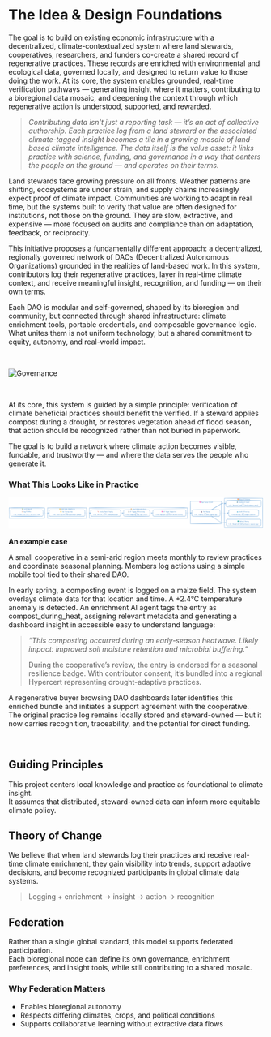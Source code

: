 # The Idea & Design Foundations
The goal is to build on existing economic infrastructure with a decentralized, climate-contextualized system where land stewards, cooperatives, researchers, and funders co-create a shared record of regenerative practices. These records are enriched with environmental and ecological data, governed locally, and designed to return value to those doing the work. At its core, the system enables grounded, real-time verification pathways — generating insight where it matters, contributing to a bioregional data mosaic, and deepening the context through which regenerative action is understood, supported, and rewarded.

 > _Contributing data isn't just a reporting task — it’s an act of collective authorship. 
> Each practice log from a land steward or the associated climate-tagged insight becomes a tile in a growing mosaic of land-based climate intelligence._ _The data itself is the value asset: it links practice with science, funding, and governance in a way that centers the people on the ground — and operates on their terms._

Land stewards face growing pressure on all fronts. Weather patterns are shifting, ecosystems are under strain, and supply chains increasingly expect proof of climate impact. Communities are working to adapt in real time,  but the systems built to verify that value are often designed for institutions, not those on the ground. They are slow, extractive, and expensive — more focused on audits and compliance than on adaptation, feedback, or reciprocity.

This initiative proposes a fundamentally different approach: a decentralized, regionally governed network of DAOs (Decentralized Autonomous Organizations) grounded in the realities of land-based work. In this system, contributors log their regenerative practices, layer in real-time climate context, and receive meaningful insight, recognition, and funding — on their own terms.

Each DAO is modular and self-governed, shaped by its bioregion and community, but connected through shared infrastructure: climate enrichment tools, portable credentials, and composable governance logic. What unites them is not uniform technology, but a shared commitment to equity, autonomy, and real-world impact.

&nbsp; 


<img src="../diagrams/image.avif" alt="Governance" width="600"/>

&nbsp; 

At its core, this system is guided by a simple principle: verification of climate beneficial practices should benefit the verified. If a steward applies compost during a drought, or restores vegetation ahead of flood season, that action should be recognized rather than not buried in paperwork.

The goal is to build a network where climate action becomes visible, fundable, and trustworthy — and where the data serves the people who generate it.

### What This Looks Like in Practice 

![Governance](../diagrams/3xflow.png)


__An example case__ 


A small cooperative in a semi-arid region meets monthly to review practices and coordinate seasonal planning. Members log actions using a simple mobile tool tied to their shared DAO.

In early spring, a composting event is logged on a maize field. The system overlays climate data for that location and time. A +2.4°C temperature anomaly is detected. An enrichment AI agent tags the entry as compost_during_heat, assigning relevant metadata and generating a dashboard insight in accessible easy to understand language:
> _“This composting occurred during an early-season heatwave. Likely impact: improved soil moisture retention and microbial buffering.”_
>
> During the cooperative’s review, the entry is endorsed for a seasonal resilience badge. With contributor consent, it’s bundled into a regional Hypercert representing drought-adaptive practices.

A regenerative buyer browsing DAO dashboards later identifies this enriched bundle and initiates a support agreement with the cooperative. The original practice log remains locally stored and steward-owned — but it now carries recognition, traceability, and the potential for direct funding.



&nbsp; 

## Guiding Principles

This project centers local knowledge and practice as foundational to climate insight.  
It assumes that distributed, steward-owned data can inform more equitable climate policy.

## Theory of Change

We believe that when land stewards log their practices and receive real-time climate enrichment,
they gain visibility into trends, support adaptive decisions, and become recognized participants
in global climate data systems.

> Logging + enrichment → insight → action → recognition

## Federation

Rather than a single global standard, this model supports federated participation.  
Each bioregional node can define its own governance, enrichment preferences, and insight tools, 
while still contributing to a shared mosaic.

### Why Federation Matters

- Enables bioregional autonomy
- Respects differing climates, crops, and political conditions
- Supports collaborative learning without extractive data flows

